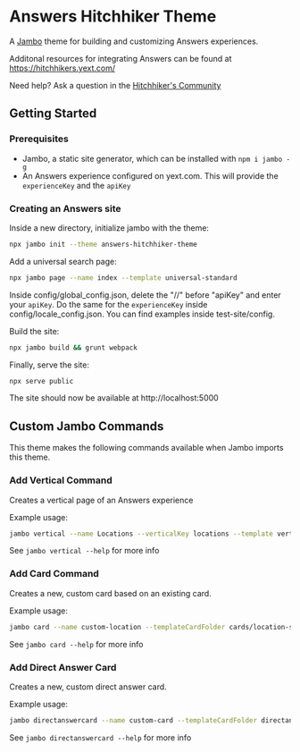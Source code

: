 # Answers Hitchhiker Theme

A [Jambo](https://github.com/yext/jambo) theme for building and customizing Answers experiences.

Additonal resources for integrating Answers can be found at https://hitchhikers.yext.com/

Need help? Ask a question in the [Hitchhiker's Community](https://hitchhikers.yext.com/community/c/answers)

## Getting Started

### Prerequisites
- Jambo, a static site generator, which can be installed with `npm i jambo -g`
- An Answers experience configured on yext.com. This will provide the `experienceKey` and the `apiKey`

### Creating an Answers site

Inside a new directory, initialize jambo with the theme:
```bash
npx jambo init --theme answers-hitchhiker-theme
```

Add a universal search page:
```bash
npx jambo page --name index --template universal-standard
```

Inside config/global_config.json, delete the "//" before "apiKey" and enter your `apiKey`. Do the same for the `experienceKey` inside config/locale_config.json.
You can find examples inside test-site/config.

Build the site:
```bash
npx jambo build && grunt webpack
```

Finally, serve the site:
```bash
npx serve public
```

The site should now be available at http://localhost:5000

## Custom Jambo Commands

This theme makes the following commands available when Jambo imports this theme.

### Add Vertical Command
Creates a vertical page of an Answers experience

Example usage:
```bash
jambo vertical --name Locations --verticalKey locations --template vertical-standard
```

See `jambo vertical --help` for more info

### Add Card Command
Creates a new, custom card based on an existing card.

Example usage:
```bash
jambo card --name custom-location --templateCardFolder cards/location-standard
```

See `jambo card --help` for more info

### Add Direct Answer Card
Creates a new, custom direct answer card.

Example usage:
```bash
jambo directanswercard --name custom-card --templateCardFolder directanswercards/allfields-standard
```

See `jambo directanswercard --help` for more info